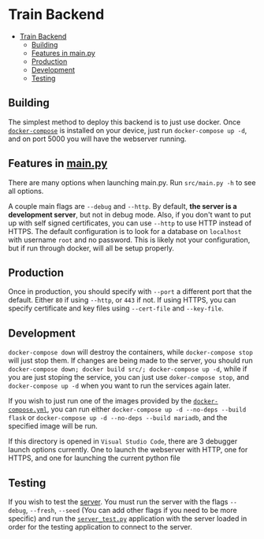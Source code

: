 # Train Backend

- [Train Backend](#train-backend)
  - [Building](#building)
  - [Features in main.py](#features-in-mainpy)
  - [Production](#production)
  - [Development](#development)
  - [Testing](#testing)

## Building

The simplest method to deploy this backend is to just use docker. Once [`docker-compose`](https://docs.docker.com/compose/install/) is installed on your device, just run `docker-compose up -d`, and on port 5000 you will have the webserver running.

## Features in [main.py](src/main.py)

There are many options when launching main.py. Run `src/main.py -h` to see all options.

A couple main flags are `--debug` and `--http`. By default, **the server is a development server**, but not in debug mode. Also, if you don't want to put up with self signed certificates, you can use `--http` to use HTTP instead of HTTPS. The default configuration is to look for a database on `localhost` with username `root` and no password. This is likely not your configuration, but if run through docker, will all be setup properly.

## Production

Once in production, you should specify with `--port` a different port that the default. Either `80` if using `--http`, or `443` if not. If using HTTPS, you can specify certificate and key files using `--cert-file` and `--key-file`.

## Development

`docker-compose down` will destroy the containers, while `docker-compose stop` will just stop them. If changes are being made to the server, you should run `docker-compose down; docker build src/; docker-compose up -d`, while if you are just stoping the service, you can just use `doker-compose stop`, and `docker-compose up -d` when you want to run the services again later.

If you wish to just run one of the images provided by the [`docker-compose.yml`](/docker-compose.yml), you can run either `docker-compose up -d --no-deps --build flask` or `docker-compose up -d --no-deps --build mariadb`, and the specified image will be run.

If this directory is opened in `Visual Studio Code`, there are 3 debugger launch options currently. One to launch the webserver with HTTP, one for HTTPS, and one for launching the current python file

## Testing

If you wish to test the [server](src/main.py). You must run the server with the flags `--debug`, `--fresh`, `--seed` (You can add other flags if you need to be more specific) and run the [`server_test.py`](tests/server_test.py) application with the server loaded in order for the testing application to connect to the server.
